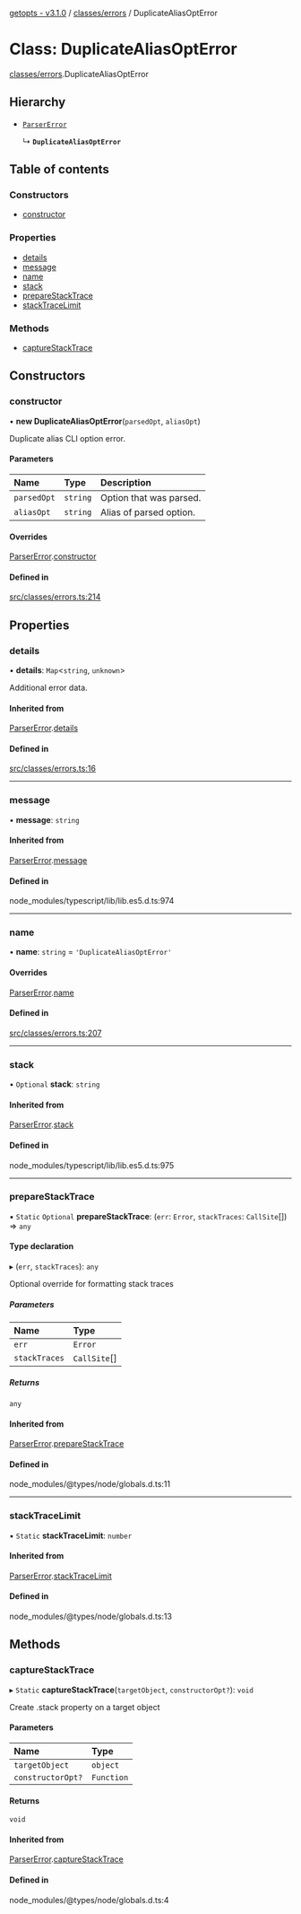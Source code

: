 [getopts - v3.1.0](../README.md) / [classes/errors](../modules/classes_errors.md) / DuplicateAliasOptError

# Class: DuplicateAliasOptError

[classes/errors](../modules/classes_errors.md).DuplicateAliasOptError

## Hierarchy

- [`ParserError`](classes_errors.ParserError.md)

  ↳ **`DuplicateAliasOptError`**

## Table of contents

### Constructors

- [constructor](classes_errors.DuplicateAliasOptError.md#constructor)

### Properties

- [details](classes_errors.DuplicateAliasOptError.md#details)
- [message](classes_errors.DuplicateAliasOptError.md#message)
- [name](classes_errors.DuplicateAliasOptError.md#name)
- [stack](classes_errors.DuplicateAliasOptError.md#stack)
- [prepareStackTrace](classes_errors.DuplicateAliasOptError.md#preparestacktrace)
- [stackTraceLimit](classes_errors.DuplicateAliasOptError.md#stacktracelimit)

### Methods

- [captureStackTrace](classes_errors.DuplicateAliasOptError.md#capturestacktrace)

## Constructors

### constructor

• **new DuplicateAliasOptError**(`parsedOpt`, `aliasOpt`)

Duplicate alias CLI option error.

#### Parameters

| Name        | Type     | Description             |
| :---------- | :------- | :---------------------- |
| `parsedOpt` | `string` | Option that was parsed. |
| `aliasOpt`  | `string` | Alias of parsed option. |

#### Overrides

[ParserError](classes_errors.ParserError.md).[constructor](classes_errors.ParserError.md#constructor)

#### Defined in

[src/classes/errors.ts:214](https://github.com/prasadrajandran/node-getopts/blob/ff39d95/src/classes/errors.ts#L214)

## Properties

### details

• **details**: `Map`<`string`, `unknown`\>

Additional error data.

#### Inherited from

[ParserError](classes_errors.ParserError.md).[details](classes_errors.ParserError.md#details)

#### Defined in

[src/classes/errors.ts:16](https://github.com/prasadrajandran/node-getopts/blob/ff39d95/src/classes/errors.ts#L16)

---

### message

• **message**: `string`

#### Inherited from

[ParserError](classes_errors.ParserError.md).[message](classes_errors.ParserError.md#message)

#### Defined in

node_modules/typescript/lib/lib.es5.d.ts:974

---

### name

• **name**: `string` = `'DuplicateAliasOptError'`

#### Overrides

[ParserError](classes_errors.ParserError.md).[name](classes_errors.ParserError.md#name)

#### Defined in

[src/classes/errors.ts:207](https://github.com/prasadrajandran/node-getopts/blob/ff39d95/src/classes/errors.ts#L207)

---

### stack

• `Optional` **stack**: `string`

#### Inherited from

[ParserError](classes_errors.ParserError.md).[stack](classes_errors.ParserError.md#stack)

#### Defined in

node_modules/typescript/lib/lib.es5.d.ts:975

---

### prepareStackTrace

▪ `Static` `Optional` **prepareStackTrace**: (`err`: `Error`, `stackTraces`: `CallSite`[]) => `any`

#### Type declaration

▸ (`err`, `stackTraces`): `any`

Optional override for formatting stack traces

##### Parameters

| Name          | Type         |
| :------------ | :----------- |
| `err`         | `Error`      |
| `stackTraces` | `CallSite`[] |

##### Returns

`any`

#### Inherited from

[ParserError](classes_errors.ParserError.md).[prepareStackTrace](classes_errors.ParserError.md#preparestacktrace)

#### Defined in

node_modules/@types/node/globals.d.ts:11

---

### stackTraceLimit

▪ `Static` **stackTraceLimit**: `number`

#### Inherited from

[ParserError](classes_errors.ParserError.md).[stackTraceLimit](classes_errors.ParserError.md#stacktracelimit)

#### Defined in

node_modules/@types/node/globals.d.ts:13

## Methods

### captureStackTrace

▸ `Static` **captureStackTrace**(`targetObject`, `constructorOpt?`): `void`

Create .stack property on a target object

#### Parameters

| Name              | Type       |
| :---------------- | :--------- |
| `targetObject`    | `object`   |
| `constructorOpt?` | `Function` |

#### Returns

`void`

#### Inherited from

[ParserError](classes_errors.ParserError.md).[captureStackTrace](classes_errors.ParserError.md#capturestacktrace)

#### Defined in

node_modules/@types/node/globals.d.ts:4
